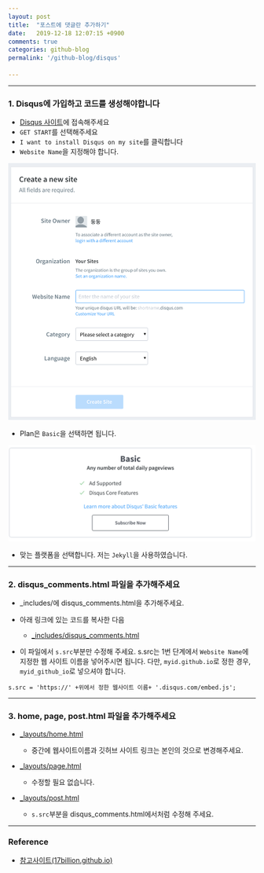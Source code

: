 ```yaml
---
layout: post
title:  "포스트에 댓글란 추가하기"
date:   2019-12-18 12:07:15 +0900
comments: true
categories: github-blog
permalink: '/github-blog/disqus'

---
```


---

### 1. Disqus에 가입하고 코드를 생성해야합니다

- <a href="https://disqus.com/">Disqus 사이트</a>에 접속해주세요
- ``GET START``를 선택해주세요
- ``I want to install Disqus on my site``를 클릭합니다
- ``Website Name``을 지정해야 합니다.

<img src="../assets/img/disqus1.png">

- Plan은 ``Basic``을 선택하면 됩니다.

<img src="../assets/img/disqus2.png">

- 맞는 플랫폼을 선택합니다. 저는 ``Jekyll``을 사용하였습니다.

---

### 2. disqus_comments.html 파일을 추가해주세요

- _includes/에 disqus_comments.html을 추가해주세요. 
- 아래 링크에 있는 코드를 복사한 다음
    - <a href="https://raw.githubusercontent.com/floating218/floating218.github.io/master/_includes/disqus_comments.html">_includes/disqus_comments.html</a>

- 이 파일에서 ``s.src``부분만 수정해 주세요. s.src는 1번 단계에서 ``Website Name``에 지정한 웹 사이트 이름을 넣어주시면 됩니다. 다만, ``myid.github.io``로 정한 경우, ``myid_github_io``로 넣으셔야 합니다.

```
s.src = 'https://' +위에서 정한 웹사이트 이름+ '.disqus.com/embed.js';
```


---

### 3. home, page, post.html 파일을 추가해주세요


- <a href="https://raw.githubusercontent.com/indigo218/indigo218.github.io/master/_layouts/home.html">_layouts/home.html</a>
    - 중간에 웹사이트이름과 깃허브 사이트 링크는 본인의 것으로 변경해주세요.

- <a href="https://raw.githubusercontent.com/indigo218/indigo218.github.io/master/_layouts/page.html">_layouts/page.html</a>
    - 수정할 필요 없습니다.

- <a href="https://raw.githubusercontent.com/indigo218/indigo218.github.io/master/_layouts/post.html">_layouts/post.html</a>
    - ``s.src``부분을 disqus_comments.html에서처럼 수정해 주세요.




---



### Reference 

- <a href="https://17billion.github.io/jekyll/disqus/reply/2017/06/01/jekyll_disqus.html"> 참고사이트(17billion.github.io) </a>